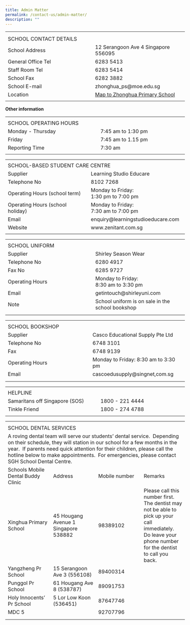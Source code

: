 ```yaml
---
title: Admin Matter
permalink: /contact-us/admin-matter/
description: ""
---
```

<table style="border-collapse:
 collapse;width:425pt" width="566" cellspacing="0" cellpadding="0" border="0"><colgroup><col style="mso-width-source:userset;mso-width-alt:5302;
 width:109pt" span="3" width="145"> <col style="mso-width-source:userset;mso-width-alt:4790;width:98pt" width="131"></colgroup><tbody><tr style="mso-height-source:userset;height:7.5pt" height="10"><td style="height:7.5pt;width:109pt" width="145" class="xl65" height="10"><a name="RANGE!C2:F10"></a></td><td style="width:109pt" width="145" class="xl65"></td><td style="width:109pt" width="145" class="xl65"></td><td style="width:98pt" width="131" class="xl65"></td></tr><tr style="height:15.75pt" height="21"><td style="height:15.75pt" class="xl67" height="21" colspan="4">SCHOOL CONTACT DETAILS</td></tr><tr style="height:15.75pt" height="21"><td style="height:15.75pt" class="xl65" height="21" colspan="2">School Address</td><td class="xl66" colspan="2">12 Serangoon Ave 4 Singapore 556095</td></tr><tr style="height:15.75pt" height="21"><td style="height:15.75pt" class="xl65" height="21" colspan="2">General Office Tel</td><td class="xl66" colspan="2">6283 5413</td></tr><tr style="height:15.75pt" height="21"><td style="height:15.75pt" class="xl65" height="21" colspan="2">Staff Room Tel</td><td class="xl66" colspan="2">6283 5414</td></tr><tr style="height:15.75pt" height="21"><td style="height:15.75pt" class="xl65" height="21" colspan="2">School Fax</td><td class="xl66" colspan="2">6282 3882</td></tr><tr style="height:15.75pt" height="21"><td style="height:15.75pt" class="xl65" height="21" colspan="2">School E-mail</td><td class="xl66" colspan="2">zhonghua_ps@moe.edu.sg</td></tr><tr style="mso-height-source:userset;height:15.75pt" height="21"><td style="height:15.75pt" class="xl65" height="21" colspan="2">Location</td><td class="xl68" colspan="2"><a href="https://www.google.com/maps/place/Zhonghua+Primary+School/@1.3598585,103.8673854,17z/data=!3m2!4b1!5s0x31da17aa2967fb09:0xcf3121e3b5fa38f6!4m6!3m5!1s0x31da17aa39517ac9:0xec3925b798d00a36!8m2!3d1.3598531!4d103.8695741!16s%2Fg%2F1tg29">Map to Zhonghua Primary School</a></td></tr><tr style="mso-height-source:userset;height:5.25pt" height="7"><td style="height:5.25pt" class="xl65" height="7"></td><td class="xl65"></td><td class="xl65"></td><td class="xl65"></td></tr></tbody></table>

**Other information**

<table border="0" cellpadding="0" cellspacing="0" width="566" style="border-collapse:
 collapse;width:425pt"><colgroup><col width="145" span="3" style="mso-width-source:userset;mso-width-alt:5302;
 width:109pt"> <col width="131" style="mso-width-source:userset;mso-width-alt:4790;width:98pt"></colgroup><tbody><tr height="7" style="mso-height-source:userset;height:5.25pt"><td height="7" class="xl65" width="145" style="height:5.25pt;width:109pt"><a name="RANGE!C11:F16"></a></td><td class="xl65" width="145" style="width:109pt"></td><td class="xl65" width="145" style="width:109pt"></td><td class="xl65" width="131" style="width:98pt"></td></tr><tr height="21" style="height:15.75pt"><td colspan="4" height="21" class="xl66" style="height:15.75pt">SCHOOL OPERATING HOURS</td></tr><tr height="21" style="height:15.75pt"><td colspan="2" height="21" class="xl65" style="height:15.75pt">Monday - Thursday</td><td colspan="2" class="xl67">7:45 am to 1:30 pm</td></tr><tr height="21" style="height:15.75pt"><td colspan="2" height="21" class="xl65" style="height:15.75pt">Friday</td><td colspan="2" class="xl67">7:45 am to 1.15 pm</td></tr><tr height="21" style="height:15.75pt"><td colspan="2" height="21" class="xl65" style="height:15.75pt">Reporting Time</td><td colspan="2" class="xl68">7:30 am</td></tr><tr height="6" style="mso-height-source:userset;height:4.5pt"><td height="6" class="xl65" style="height:4.5pt"></td><td class="xl65"></td><td class="xl65"></td><td class="xl65"></td></tr></tbody></table>



<table border="0" cellpadding="0" cellspacing="0" width="566" style="border-collapse:
 collapse;width:425pt"><colgroup><col width="145" span="3" style="mso-width-source:userset;mso-width-alt:5302;
 width:109pt"> <col width="131" style="mso-width-source:userset;mso-width-alt:4790;width:98pt"></colgroup><tbody><tr height="6" style="mso-height-source:userset;height:4.5pt"><td height="6" class="xl65" width="145" style="height:4.5pt;width:109pt"><a name="RANGE!C18:F27"></a></td><td class="xl65" width="145" style="width:109pt"></td><td class="xl65" width="145" style="width:109pt"></td><td class="xl65" width="131" style="width:98pt"></td></tr><tr height="21" style="height:15.75pt"><td colspan="4" height="21" class="xl66" style="height:15.75pt">SCHOOL-BASED STUDENT CARE CENTRE</td></tr><tr height="21" style="height:15.75pt"><td colspan="2" height="21" class="xl65" style="height:15.75pt">Supplier</td><td colspan="2" class="xl68">Learning Studio Educare</td></tr><tr height="20" style="height:15.0pt"><td colspan="2" height="20" class="xl65" style="height:15.0pt">Telephone No</td><td colspan="2" class="xl69">8102 7268</td></tr><tr height="20" style="mso-height-source:userset;height:15.0pt"><td colspan="2" rowspan="2" height="40" class="xl67" width="290" style="height:30.0pt;
  width:218pt">Operating Hours (school term)</td><td colspan="2" rowspan="2" class="xl67" width="276" style="width:207pt">Monday to Friday: 
<br>1:30 pm to 7:00 pm </td></tr><tr height="20" style="height:15.0pt"></tr><tr height="41" style="mso-height-source:userset;height:30.75pt"><td colspan="2" height="41" class="xl65" style="height:30.75pt">Operating Hours (school holiday)</td><td colspan="2" class="xl70">Monday to Friday: 
	<br>7:30 am to 7:00 pm</td></tr><tr height="21" style="height:15.75pt"><td colspan="2" height="21" class="xl65" style="height:15.75pt">Email</td><td colspan="2" class="xl68">enquiry@learningstudioeducare.com</td></tr><tr height="21" style="height:15.75pt"><td colspan="2" height="21" class="xl65" style="height:15.75pt">Website</td><td colspan="2" class="xl68">www.zenitant.com.sg</td></tr><tr height="6" style="mso-height-source:userset;height:4.5pt"><td height="6" class="xl65" style="height:4.5pt"></td><td class="xl65"></td><td class="xl65"></td><td class="xl65"></td></tr></tbody></table>


<table border="0" cellpadding="0" cellspacing="0" width="566" style="border-collapse:
 collapse;width:425pt"><colgroup><col width="145" span="3" style="mso-width-source:userset;mso-width-alt:5302;
 width:109pt"> <col width="131" style="mso-width-source:userset;mso-width-alt:4790;width:98pt"></colgroup><tbody><tr height="8" style="mso-height-source:userset;height:6.0pt"><td height="8" class="xl65" width="145" style="height:6.0pt;width:109pt"><a name="RANGE!C29:F37"></a></td><td class="xl65" width="145" style="width:109pt"></td><td class="xl65" width="145" style="width:109pt"></td><td class="xl65" width="131" style="width:98pt"></td></tr><tr height="21" style="height:15.75pt"><td colspan="4" height="21" class="xl66" width="566" style="height:15.75pt;
  width:425pt">SCHOOL UNIFORM</td></tr><tr height="21" style="height:15.75pt"><td colspan="2" height="21" class="xl65" style="height:15.75pt">Supplier</td><td colspan="2" class="xl68">Shirley Season Wear</td></tr><tr height="21" style="height:15.75pt"><td colspan="2" height="21" class="xl65" style="height:15.75pt">Telephone No</td><td colspan="2" class="xl68">6280 4917</td></tr><tr height="21" style="height:15.75pt"><td colspan="2" height="21" class="xl65" style="height:15.75pt">Fax No</td><td colspan="2" class="xl68">6285 9727</td></tr><tr height="21" style="height:15.75pt"><td colspan="2" height="21" class="xl65" style="height:15.75pt">Operating Hours</td><td class="xl68" colspan="2" style="mso-ignore:colspan">Monday to Friday: 
<br>8:30 am to 3:30 pm</td></tr><tr height="21" style="height:15.75pt"><td colspan="2" height="21" class="xl65" style="height:15.75pt">Email</td><td colspan="2" class="xl68">getintouch@shirleyuni.com</td></tr><tr height="39" style="mso-height-source:userset;height:29.25pt"><td colspan="2" height="39" class="xl65" style="height:29.25pt">Note</td><td colspan="2" class="xl67" width="276" style="width:207pt">School uniform is on sale in the school bookshop</td></tr><tr height="9" style="mso-height-source:userset;height:6.75pt"><td height="9" class="xl65" style="height:6.75pt"></td><td class="xl65"></td><td class="xl65"></td><td class="xl65"></td></tr></tbody></table>



<table border="0" cellpadding="0" cellspacing="0" width="566" style="border-collapse:
 collapse;width:425pt"><colgroup><col width="145" span="3" style="mso-width-source:userset;mso-width-alt:5302;
 width:109pt"> <col width="131" style="mso-width-source:userset;mso-width-alt:4790;width:98pt"></colgroup><tbody><tr height="8" style="mso-height-source:userset;height:6.0pt"><td height="8" class="xl65" width="145" style="height:6.0pt;width:109pt"><a name="RANGE!C40:F47"></a></td><td class="xl65" width="145" style="width:109pt"></td><td class="xl65" width="145" style="width:109pt"></td><td class="xl65" width="131" style="width:98pt"></td></tr><tr height="21" style="height:15.75pt"><td colspan="4" height="21" class="xl66" width="566" style="height:15.75pt;
  width:425pt">SCHOOL BOOKSHOP</td></tr><tr height="21" style="height:15.75pt"><td colspan="2" height="21" class="xl65" style="height:15.75pt">Supplier&nbsp;</td><td colspan="2" class="xl67">Casco Educational Supply Pte Ltd</td></tr><tr height="21" style="height:15.75pt"><td colspan="2" height="21" class="xl65" style="height:15.75pt">Telephone No</td><td colspan="2" class="xl67">6748 3101</td></tr><tr height="21" style="height:15.75pt"><td colspan="2" height="21" class="xl65" style="height:15.75pt">Fax</td><td colspan="2" class="xl67">6748 9139</td></tr><tr height="21" style="height:15.75pt"><td colspan="2" height="21" class="xl65" style="height:15.75pt">Operating Hours</td><td colspan="2" class="xl67">Monday to Friday: 8:30 am to 3:30 pm</td></tr><tr height="21" style="height:15.75pt"><td colspan="2" height="21" class="xl65" style="height:15.75pt">Email</td><td colspan="2" class="xl67">cascoedusupply@singnet,com.sg</td></tr><tr height="9" style="mso-height-source:userset;height:6.75pt"><td height="9" class="xl65" style="height:6.75pt"></td><td class="xl65"></td><td class="xl65"></td><td class="xl65"></td></tr></tbody></table>
	
	

<table border="0" cellpadding="0" cellspacing="0" width="566" style="border-collapse:
 collapse;width:425pt"><colgroup><col width="145" span="3" style="mso-width-source:userset;mso-width-alt:5302;
 width:109pt"> <col width="131" style="mso-width-source:userset;mso-width-alt:4790;width:98pt"></colgroup><tbody><tr height="6" style="mso-height-source:userset;height:4.5pt"><td height="6" class="xl65" width="145" style="height:4.5pt;width:109pt"><a name="RANGE!C50:F54"></a></td><td class="xl65" width="145" style="width:109pt"></td><td class="xl65" width="145" style="width:109pt"></td><td class="xl65" width="131" style="width:98pt"></td></tr><tr height="21" style="mso-height-source:userset;height:15.75pt"><td colspan="4" height="21" class="xl66" width="566" style="height:15.75pt;
  width:425pt">HELPLINE</td></tr><tr height="21" style="height:15.75pt"><td colspan="2" height="21" class="xl65" style="height:15.75pt">Samaritans off Singapore (SOS)</td><td colspan="2" class="xl67">1800 - 221 4444</td></tr><tr height="21" style="height:15.75pt"><td colspan="2" height="21" class="xl65" style="height:15.75pt">Tinkle Friend</td><td colspan="2" class="xl67">1800 - 274 4788</td></tr><tr height="8" style="mso-height-source:userset;height:6.0pt"><td height="8" class="xl65" style="height:6.0pt"></td><td class="xl65"></td><td class="xl65"></td><td class="xl65"></td></tr></tbody></table>
	

<table border="0" cellpadding="0" cellspacing="0" width="566" style="border-collapse:
 collapse;width:425pt"><colgroup><col width="145" span="3" style="mso-width-source:userset;mso-width-alt:5302;
 width:109pt"> <col width="131" style="mso-width-source:userset;mso-width-alt:4790;width:98pt"></colgroup><tbody><tr height="8" style="mso-height-source:userset;height:6.0pt"><td height="8" class="xl65" width="145" style="height:6.0pt;width:109pt"><a name="RANGE!C56:F65"></a></td><td class="xl65" width="145" style="width:109pt"></td><td class="xl65" width="145" style="width:109pt"></td><td class="xl65" width="131" style="width:98pt"></td></tr><tr height="21" style="mso-height-source:userset;height:15.75pt"><td colspan="4" height="21" class="xl72" width="566" style="height:15.75pt;
  width:425pt">SCHOOL DENTAL SERVICES</td></tr><tr height="105" style="mso-height-source:userset;height:78.75pt"><td colspan="4" height="105" class="xl73" width="566" style="height:78.75pt;
  width:425pt">A roving dental team will serve our students’ dental service.&nbsp; Depending on their schedule, they will station in our school for a few months in the year.&nbsp; If parents need quick attention for their children, please call the hotline below to make appointments.&nbsp; For emergencies, please contact SGH School Dental Centre.</td></tr><tr height="41" style="height:30.75pt"><td height="41" class="xl71" width="145" style="height:30.75pt;border-top:none;
  width:109pt">Schools Mobile Dental Buddy Clinic&nbsp;</td><td class="xl70" style="border-top:none;border-left:none">Address</td><td class="xl74" style="border-top:none;border-left:none">Mobile number</td><td class="xl66" style="border-top:none;border-left:none">Remarks</td></tr><tr height="181" style="height:135.75pt"><td height="181" class="xl67" width="145" style="height:135.75pt;width:109pt">Xinghua Primary School</td><td class="xl69" width="145" style="border-top:none;width:109pt">45 Hougang Avenue 1 Singapore 538882</td><td class="xl74" style="border-top:none;border-left:none">98389102</td><td class="xl68" width="131" style="border-top:none;border-left:none;width:98pt">Please call this number first.&nbsp; The dentist may not be able to pick up your call immediately.&nbsp; Do leave your phone number for the dentist to call you back.</td></tr><tr height="41" style="height:30.75pt"><td height="41" class="xl67" width="145" style="height:30.75pt;width:109pt">Yangzheng Pr School</td><td class="xl69" width="145" style="border-top:none;width:109pt">15 Serangoon Ave 3 (556108)</td><td class="xl74" style="border-top:none;border-left:none">89400314</td><td class="xl66" style="border-top:none;border-left:none">&nbsp;</td></tr><tr height="41" style="height:30.75pt"><td height="41" class="xl67" width="145" style="height:30.75pt;width:109pt">Punggol Pr School</td><td class="xl69" width="145" style="border-top:none;width:109pt">61 Hougang Ave 8 (538787)</td><td class="xl74" style="border-top:none;border-left:none">89091753&nbsp;</td><td class="xl66" style="border-top:none;border-left:none">&nbsp;</td></tr><tr height="41" style="height:30.75pt"><td height="41" class="xl67" width="145" style="height:30.75pt;width:109pt">Holy Innocents’ Pr School</td><td class="xl69" width="145" style="border-top:none;width:109pt">5 Lor Low Koon (536451)</td><td class="xl74" style="border-top:none;border-left:none">87647746&nbsp;</td><td class="xl66" style="border-top:none;border-left:none">&nbsp;</td></tr><tr height="21" style="height:15.75pt"><td height="21" class="xl65" style="height:15.75pt">MDC 5</td><td class="xl70" style="border-top:none">&nbsp;</td><td class="xl74" style="border-top:none;border-left:none">92707796</td><td class="xl66" style="border-top:none;border-left:none">&nbsp;</td></tr><tr height="10" style="mso-height-source:userset;height:7.5pt"><td height="10" class="xl65" style="height:7.5pt"></td><td class="xl65"></td><td class="xl65"></td><td class="xl65"></td></tr></tbody></table>